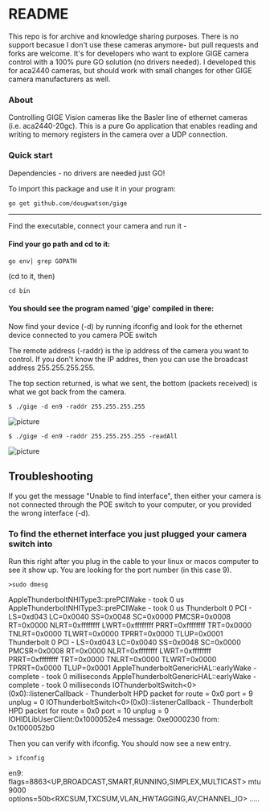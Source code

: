 # README #

This repo is for archive and knowledge sharing purposes. There is no support becasue I don't use these cameras anymore- but pull requests and forks are welcome. It's for developers who want to explore GIGE camera control with a 100% pure GO solution (no drivers needed). I developed this for aca2440 cameras, but should work with small changes for other GIGE camera manufacturers as well.


### About ###

Controlling GIGE Vision cameras like the Basler line of ethernet cameras (i.e. aca2440-20gc).
This is a pure Go application that enables reading and writing to memory registers 
in the camera over a UDP connection.

### Quick start ###

Dependencies - no drivers are needed just GO!


To import this package and use it in your program:


```go get github.com/dougwatson/gige```



------------------------------------------------------------

Find the executable, connect your camera and run it - 

#### Find your go path and cd to it:
```
go env| grep GOPATH
```
(cd to it, then)

```
cd bin
```

#### You should see the program named 'gige' compiled in there:

Now find your device (-d) by running ifconfig and look for the ethernet device 
connected to you camera POE switch

The remote address (-raddr) is the ip address of the camera you want to control.
If you don't know the IP addres, then you can use the broadcast address 255.255.255.255.

The top section returned, is what we sent, the bottom (packets received) is what we 
got back from the camera.


```$ ./gige -d en9 -raddr 255.255.255.255```

![picture](img/gige-camera-search.png)


```$ ./gige -d en9 -raddr 255.255.255.255 -readAll```

![picture](img/gige-camera-readall.png)

## Troubleshooting ##

If you get the message "Unable to find interface", then either your camera is not
connected through the POE switch to your computer, or you provided the wrong interface (-d).

### To find the ethernet interface you just plugged your camera switch into ###

Run this right after you plug in the cable to your linux or macos computer to see it show up.
You are looking for the port number (in this case 9).

```>sudo dmesg```

AppleThunderboltNHIType3::prePCIWake - took 0 us
AppleThunderboltNHIType3::prePCIWake - took 0 us
Thunderbolt 0 PCI - LS=0xd043 LC=0x0040 SS=0x0048 SC=0x0000 PMCSR=0x0008 RT=0x0000 NLRT=0xffffffff LWRT=0xffffffff PRRT=0xffffffff TRT=0x0000 TNLRT=0x0000 TLWRT=0x0000 TPRRT=0x0000 TLUP=0x0001
Thunderbolt 0 PCI - LS=0xd043 LC=0x0040 SS=0x0048 SC=0x0000 PMCSR=0x0008 RT=0x0000 NLRT=0xffffffff LWRT=0xffffffff PRRT=0xffffffff TRT=0x0000 TNLRT=0x0000 TLWRT=0x0000 TPRRT=0x0000 TLUP=0x0001
AppleThunderboltGenericHAL::earlyWake - complete - took 0 milliseconds
AppleThunderboltGenericHAL::earlyWake - complete - took 0 milliseconds
IOThunderboltSwitch<0>(0x0)::listenerCallback - Thunderbolt HPD packet for route = 0x0 port = 9 unplug = 0
IOThunderboltSwitch<0>(0x0)::listenerCallback - Thunderbolt HPD packet for route = 0x0 port = 10 unplug = 0
IOHIDLibUserClient:0x1000052e4 message: 0xe0000230 from: 0x1000052b0

Then you can verify with ifconfig. You should now see a new entry.

```> ifconfig```

en9: flags=8863<UP,BROADCAST,SMART,RUNNING,SIMPLEX,MULTICAST> mtu 9000
	options=50b<RXCSUM,TXCSUM,VLAN_HWTAGGING,AV,CHANNEL_IO>
	.....


